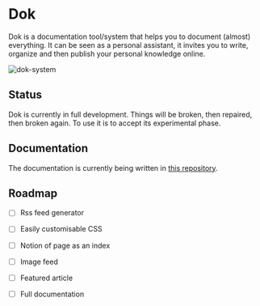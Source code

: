 # Dok

Dok is a documentation tool/system that helps you to document (almost) everything. It can be seen as a personal assistant, it invites you to write, organize and then publish your personal knowledge online.

![dok-system](dok-system-min.png)

## Status

Dok is currently in full development. Things will be broken, then repaired, then broken again. To use it is to accept its experimental phase.

## Documentation

The documentation is currently being written in [this repository](https://github.com/domingoclub/dok-documentation).

## Roadmap

- [ ] Rss feed generator
- [ ] Easily customisable CSS
- [ ] Notion of page as an index
- [ ] Image feed
- [ ] Featured article
- [ ] Full documentation



